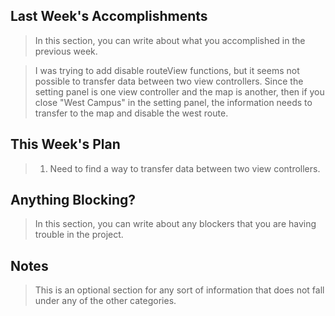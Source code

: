## Last Week's Accomplishments

> In this section, you can write about what you accomplished in the previous week.

> I was trying to add disable routeView functions, but it seems not possible to transfer data between 
> two view controllers. Since the setting panel is one view controller and the map is another, then if 
> you close "West Campus" in the setting panel, the information needs to transfer to the map and disable
> the west route. 

## This Week's Plan

> 1. Need to find a way to transfer data between two view controllers. 

## Anything Blocking?

> In this section, you can write about any blockers that you are having trouble in the project.

> 

## Notes

> This is an optional section for any sort of information that does not fall under any of the other categories.

